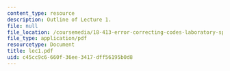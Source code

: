 ```yaml
---
content_type: resource
description: Outline of Lecture 1.
file: null
file_location: /coursemedia/18-413-error-correcting-codes-laboratory-spring-2004/c45cc9c6660f36ee3417dff56195b0d8_lec1.pdf
file_type: application/pdf
resourcetype: Document
title: lec1.pdf
uid: c45cc9c6-660f-36ee-3417-dff56195b0d8
---
```

